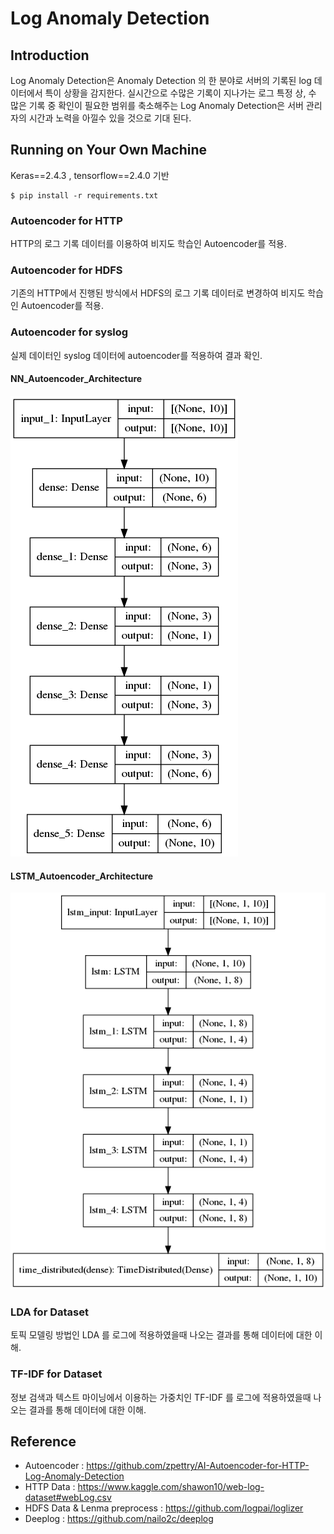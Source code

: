 # Log Anomaly Detection

## Introduction

Log Anomaly Detection은 Anomaly Detection 의 한 분야로 서버의 기록된 log 데이터에서 특이 상황을 감지한다. 실시간으로 수많은 기록이 지나가는 로그 특정 상, 수 많은 기록 중 확인이 필요한 범위를 축소해주는 Log Anomaly Detection은 서버 관리자의 시간과 노력을 아낄수 있을 것으로 기대 된다.

## Running on Your Own Machine

Keras==2.4.3 , tensorflow==2.4.0 기반

```
$ pip install -r requirements.txt
```

### Autoencoder for HTTP

HTTP의 로그 기록 데이터를 이용하여 비지도 학습인 Autoencoder를 적용.

### Autoencoder for HDFS

기존의 HTTP에서 진행된 방식에서 HDFS의 로그 기록 데이터로 변경하여 비지도 학습인 Autoencoder를 적용.

### Autoencoder for syslog

실제 데이터인 syslog 데이터에 autoencoder를 적용하여 결과 확인.

#### NN_Autoencoder_Architecture

![NN_Autoencoder_Architecture](./data/model_plot.png)

#### LSTM_Autoencoder_Architecture
![LSTM_Autoencoder_Architecture](./data/LSTM_model_plot.png)


### LDA for Dataset

토픽 모델링 방법인 LDA 를 로그에 적용하였을때 나오는 결과를 통해 데이터에 대한 이해.

### TF-IDF for Dataset

정보 검색과 텍스트 마이닝에서 이용하는 가중치인 TF-IDF 를 로그에 적용하였을때 나오는 결과를 통해 데이터에 대한 이해.

## Reference

* Autoencoder : https://github.com/zpettry/AI-Autoencoder-for-HTTP-Log-Anomaly-Detection
* HTTP Data : https://www.kaggle.com/shawon10/web-log-dataset#webLog.csv
* HDFS Data & Lenma preprocess : https://github.com/logpai/loglizer 
* Deeplog : https://github.com/nailo2c/deeplog